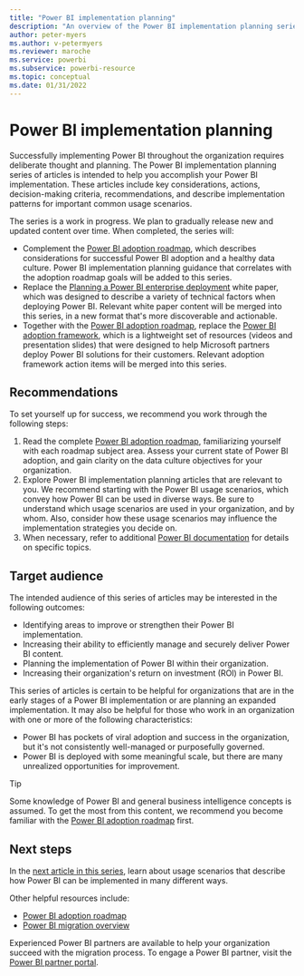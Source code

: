 ```yaml
---
title: "Power BI implementation planning"
description: "An overview of the Power BI implementation planning series of articles."
author: peter-myers
ms.author: v-petermyers
ms.reviewer: maroche
ms.service: powerbi
ms.subservice: powerbi-resource
ms.topic: conceptual
ms.date: 01/31/2022
---
```


# Power BI implementation planning

Successfully implementing Power BI throughout the organization requires deliberate thought and planning. The Power BI implementation planning series of articles is intended to help you accomplish your Power BI implementation. These articles include key considerations, actions, decision-making criteria, recommendations, and describe implementation patterns for important common usage scenarios.

The series is a work in progress. We plan to gradually release new and updated content over time. When completed, the series will:

- Complement the [Power BI adoption roadmap](powerbi-adoption-roadmap-overview.md), which describes considerations for successful Power BI adoption and a healthy data culture. Power BI implementation planning guidance that correlates with the adoption roadmap goals will be added to this series.
- Replace the [Planning a Power BI enterprise deployment](https://aka.ms/PBIEnterpriseDeploymentWP) white paper, which was designed to describe a variety of technical factors when deploying Power BI. Relevant white paper content will be merged into this series, in a new format that's more discoverable and actionable.
- Together with the [Power BI adoption roadmap](powerbi-adoption-roadmap-overview.md), replace the [Power BI adoption framework](https://github.com/pbiaf/powerbiadoption), which is a lightweight set of resources (videos and presentation slides) that were designed to help Microsoft partners deploy Power BI solutions for their customers. Relevant adoption framework action items will be merged into this series.

## Recommendations

To set yourself up for success, we recommend you work through the following steps:

1. Read the complete [Power BI adoption roadmap](powerbi-adoption-roadmap-overview.md), familiarizing yourself with each roadmap subject area. Assess your current state of Power BI adoption, and gain clarity on the data culture objectives for your organization.
2. Explore Power BI implementation planning articles that are relevant to you. We recommend starting with the Power BI usage scenarios, which convey how Power BI can be used in diverse ways. Be sure to understand which usage scenarios are used in your organization, and by whom. Also, consider how these usage scenarios may influence the implementation strategies you decide on.
3. When necessary, refer to additional [Power BI documentation](../index.yml) for details on specific topics.

## Target audience

The intended audience of this series of articles may be interested in the following outcomes:

- Identifying areas to improve or strengthen their Power BI implementation.
- Increasing their ability to efficiently manage and securely deliver Power BI content.
- Planning the implementation of Power BI within their organization.
- Increasing their organization's return on investment (ROI) in Power BI.

This series of articles is certain to be helpful for organizations that are in the early stages of a Power BI implementation or are planning an expanded implementation. It may also be helpful for those who work in an organization with one or more of the following characteristics:

- Power BI has pockets of viral adoption and success in the organization, but it's not consistently well-managed or purposefully governed.
- Power BI is deployed with some meaningful scale, but there are many unrealized opportunities for improvement.

> [!TIP]
> Some knowledge of Power BI and general business intelligence concepts is assumed. To get the most from this content, we recommend you become familiar with the [Power BI adoption roadmap](powerbi-adoption-roadmap-overview.md) first.

## Next steps

In the [next article in this series](powerbi-implementation-planning-usage-scenario-overview.md), learn about usage scenarios that describe how Power BI can be implemented in many different ways.

Other helpful resources include:

- [Power BI adoption roadmap](powerbi-adoption-roadmap-overview.md)
- [Power BI migration overview](powerbi-migration-overview.md)

Experienced Power BI partners are available to help your organization succeed with the migration process. To engage a Power BI partner, visit the [Power BI partner portal](https://powerbi.microsoft.com/partners/).
